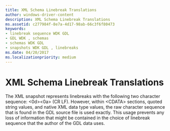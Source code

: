 ```yaml
---
title: XML Schema Linebreak Translations
author: windows-driver-content
description: XML Schema Linebreak Translations
ms.assetid: c277984f-8e7a-4d17-98ab-66c3f6f80473
keywords:
- linebreak sequence WDK GDL
- GDL WDK , schemas
- schemas WDK GDL
- snapshots WDK GDL , linebreaks
ms.date: 04/20/2017
ms.localizationpriority: medium
---
```


# XML Schema Linebreak Translations


The XML snapshot represents linebreaks with the following two character sequence: &lt;0d&gt;&lt;0a&gt; (CR LF). However, within &lt;CDATA&gt; sections, quoted string values, and native XML data type values, the raw character sequence that is found in the GDL source file is used exactly. This usage prevents any loss of information that might be contained in the choice of linebreak sequence that the author of the GDL data uses.

 

 




